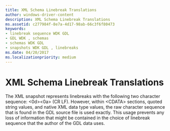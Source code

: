 ```yaml
---
title: XML Schema Linebreak Translations
author: windows-driver-content
description: XML Schema Linebreak Translations
ms.assetid: c277984f-8e7a-4d17-98ab-66c3f6f80473
keywords:
- linebreak sequence WDK GDL
- GDL WDK , schemas
- schemas WDK GDL
- snapshots WDK GDL , linebreaks
ms.date: 04/20/2017
ms.localizationpriority: medium
---
```


# XML Schema Linebreak Translations


The XML snapshot represents linebreaks with the following two character sequence: &lt;0d&gt;&lt;0a&gt; (CR LF). However, within &lt;CDATA&gt; sections, quoted string values, and native XML data type values, the raw character sequence that is found in the GDL source file is used exactly. This usage prevents any loss of information that might be contained in the choice of linebreak sequence that the author of the GDL data uses.

 

 




